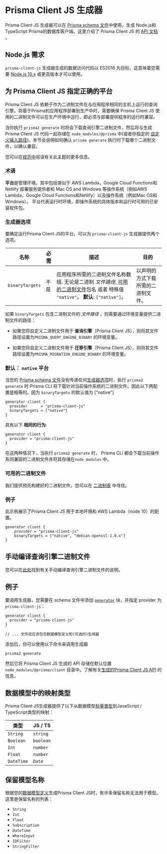 # Prisma Client JS 生成器

Prisma Client JS 生成器可以在 [Prisma schema 文件](../../prisma-schema-file.md)中使用，生成 Node.js和 TypeScript Prisma的数据库客户端。这里介绍了 Prisma Client JS 的 [API 文档](../../prisma-client-js/api.md) 。

## Node.js 需求

`prisma-client-js` 生成器生成的数据访问代码以 ES2016 为目标，这意味着您需要 [Node.js 10.x](https://nodejs.org/en/download/releases/) 或更高版本才可以使用。

## 为 Prisma Client JS 指定正确的平台

Prisma Client JS 依赖于作为二进制文件在与应用程序相同的主机上运行的查询引擎。将基于Prisma的应用程序部署到生产中时，需要确保 Prisma Client JS 使用的二进制文件可以在生产环境中运行，即必须与部署提供程序的运行时兼容。

当你执行 `prisma2 generate` 时将会下载查询引擎二进制文件，然后将与生成 Prisma Client JS 代码一起存储在 `node_modules/@prisma` 中(或者你指定的 [自定义输入路径](../../prisma-client-js/codegen-and-node-setup.md))。本节会说明如何确认 `prisma generate` 执行时下载哪个二进制文件，以确认兼容。

您可以在[规范中](https://github.com/prisma/specs/blob/master/binaries/Readme.md)阅读有关此主题的更多信息。

### 术语

**平台**是管理环境。其中包括类似于 AWS Lambda，Google Cloud Functions和 Netlify 部署服务提供者和 Mac OS and Windows 等操作系统（例如AWS Lambda，Google Cloud Functions和Netlify）以及操作系统（例如Mac OS和Windows）。 平台代表运行时环境，即操作系统的具体版本和运行时可用的已安装软件包。

### 生成器选项

要确定运行Prisma Client JS的平台，可以为 `prisma-client-js` 生成器提供两个选项。

| 名称             | 必需                                               | 描述                                                                                                                                                                                                                | 目的                                                   |
| ---------------- | ------------------------------------------------------ | -------------------------------------------------------------------------------------------------------------------------------------------------------------------------------------------------------------------------- | --------------------------------------------------------- |
| `binaryTargets`      | 不是                                                   | 应用程序所需的二进制文件名称数组. 无论是二进制 _文件路径_,  [可用的二进制文件](#可用的二进制文件)包名 或者 特殊值 `"native"`。 **默认**: `["native"]`。 | 以声明的方式下载所需的二进制文件。      |

如果 `binaryTargets` 包含二进制文件的 _文件路径_ ，则需要通过环境变量提供二进制文件的路径：

- 如果您将自定义二进制文件用于 **查询引擎**（Prisma Client JS），则将其文件路径设置为`PRISMA_QUERY_ENGINE_BINARY` 的环境变量。

- 如果您将自定义二进制文件用于 **迁移引擎**（Prisma Client JS），则将其文件路径设置为`PRISMA_MIGRATION_ENGINE_BINARY` 的环境变量。

### 默认： `native` 平台

当您的 [Prisma schema 文件](../prisma-schema-file.md)没有传递任何[生成器选项](#生成器选项)时，执行 `prisma2 generate` 时 Prisma CLI 将下载针对当前操作系统的二进制文件。因此以下两配置是相等的。因为 `binaryTargets` 的默认值为 ["native"]

```prisma
generator client {
  provider      = "prisma-client-js"
  binaryTargets = ["native"]
}
```

具有以下 **相同的行为**:

```prisma
generator client {
  provider = "prisma-client-js"
}
```

在这两种情况下，当执行 `prisma2 generate` 时， Prisma CLI 都会下载当前操作系同兼容的二进制文件并将其存储在`node_modules` 中。

### 可用的二进制文件

我们提供预先构建好的二进制文件。您可以在 [二进制表](https://github.com/prisma/specs/blob/master/binaries/Readme.md#binary-build-targets) 中寻找。

### 例子

此示例展示了Prisma Client JS 用于本地环境和 AWS Lambda（node 10）的配置。

```prisma
generator client {
    provider = "prisma-client-js"
    binaryTargets = ["native", "debian-openssl-1.0.x"] 
}
```

## 手动编译查询引擎二进制文件

您可以在[此处](https://github.com/prisma/prisma-engine#building-prisma-engines)找到有关手动编译查询引擎二进制文件的说明。

## 例子

要调用生成器，您需要在 schema 文件中添加 [`generator`](../../prisma-schema-file.md#generators-optional) 块，并指定 provider 为 `prisma-client-js`：

```prisma
generator client {
  provider = "prisma-client-js"
}

// ... 文件还应该包含数据模型定义和(可选的)生成器
```

添加后，你可以使用以下命令来调用生成器

```
prisma2 generate
```

然后它将 Prisma Client JS 生成的 API 存储在默认位置`node_modules/@prisma/client` 目录中。了解有关[生成的Prisma Client JS API](../../prisma-client-js/api.md) 的信息。

## 数据模型中的映射类型

Prisma Client JS生成器提供了以下从数据模型[标量类型](../../data-modeling.md#scalar-types)到JavaScript / TypeScript类型的映射：

| 类型       | JS / TS   |
| ---------- | --------- |
| `String`   | `string`  |
| `Boolean`  | `boolean` |
| `Int`      | `number`  |
| `Float`    | `number`  |
| `DateTime` | `Date`    |

## 保留模型名称

根据您的[数据模型定义](./data-modeling.md#data-model-definition)生成Prisma Client JS时，有许多保留名称无法用于模型。这里是保留名称的列表：

- `String`
- `Int`
- `Float`
- `Subscription`
- `DateTime`
- `WhereInput`
- `IDFilter`
- `StringFilter`
